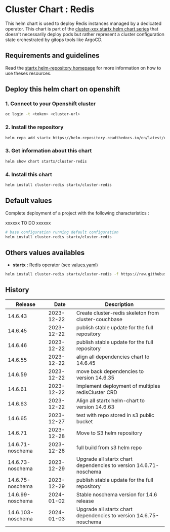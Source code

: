 # Cluster Chart : Redis

This helm chart is used to deploy Redis instances managed by a dedicated operator.
This chart is part of the [cluster-xxx startx helm chart series](https://helm-repository.readthedocs.io#cluster-helm-charts) that doesn't necessarily deploy pods but rather represent a cluster configuration state orchestrated by gitops tools like ArgoCD.

## Requirements and guidelines

Read the [startx helm-repository homepage](https://helm-repository.readthedocs.io) for
more information on how to use theses resources.

## Deploy this helm chart on openshift

### 1. Connect to your Openshift cluster

```bash
oc login -t <token> <cluster-url>
```

### 2. Install the repository

```bash
helm repo add startx https://helm-repository.readthedocs.io/en/latest/repos/stable/
```

### 3. Get information about this chart

```bash
helm show chart startx/cluster-redis
```

### 4. Install this chart

```bash
helm install cluster-redis startx/cluster-redis
```

## Default values

Complete deployment of a project with the following characteristics :

xxxxxx TO DO xxxxxx

```bash
# base configuration running default configuration
helm install cluster-redis startx/cluster-redis
```

## Others values availables

- **startx** : Redis operator (see [values.yaml](https://raw.githubusercontent.com/startxfr/helm-repository/master/charts/cluster-redis/values-startx.yaml))

```bash
helm install cluster-redis startx/cluster-redis -f https://raw.githubusercontent.com/startxfr/helm-repository/master/charts/cluster-redis/values-startx.yaml
```

## History

| Release  | Date       | Description                                                                                    |
| -------- | ---------- | ---------------------------------------------------------------------------------------------- |
| 14.6.43  | 2023-12-22 | Create cluster-redis skeleton from cluster-couchbase                                           |
| 14.6.45 | 2023-12-22 | publish stable update for the full repository
| 14.6.46 | 2023-12-22 | publish stable update for the full repository
| 14.6.55 | 2023-12-22 | align all dependencies chart to 14.6.45
| 14.6.59 | 2023-12-22 | move back dependencies to version 14.6.35
| 14.6.61 | 2023-12-22 | Implement deployment of multiples redisCluster CRD
| 14.6.63 | 2023-12-22 | Align all startx helm-chart to version 14.6.63
| 14.6.65 | 2023-12-27 | test with repo stored in s3 public bucket
| 14.6.71 | 2023-12-28 | Move to S3 helm repository
| 14.6.71-noschema | 2023-12-28 | full build from s3 helm repo
| 14.6.73-noschema | 2023-12-29 | Upgrade all startx chart dependencies to version 14.6.71-noschema
| 14.6.75-noschema | 2023-12-29 | publish stable update for the full repository
| 14.6.99-noschema | 2024-01-02 | Stable noschema version for 14.6 release
| 14.6.103-noschema | 2024-01-03 | Upgrade all startx chart dependencies to version 14.6.75-noschema
